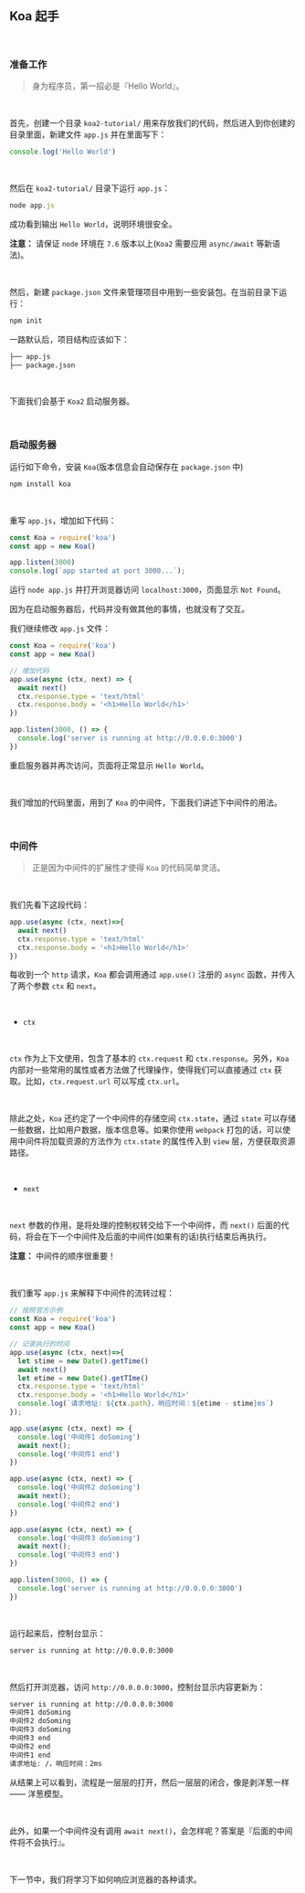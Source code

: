 ## Koa 起手 

<br> 

### 准备工作
> 身为程序员，第一招必是『Hello World』。 

<br> 

首先，创建一个目录 `koa2-tutorial/` 用来存放我们的代码，然后进入到你创建的目录里面，新建文件 `app.js` 并在里面写下： 

```js
console.log('Hello World')
``` 

<br>

然后在 `koa2-tutorial/` 目录下运行 `app.js`：

```js
node app.js
```

成功看到输出 `Hello World`，说明环境很安全。 

**注意：** 请保证 `node` 环境在 `7.6` 版本以上(`Koa2` 需要应用 `async/await` 等新语法)。 

<br> 

然后，新建 `package.json` 文件来管理项目中用到一些安装包。在当前目录下运行： 

```js
npm init
``` 

一路默认后，项目结构应该如下： 

```txt
├── app.js
├── package.json
``` 

<br>

下面我们会基于 `Koa2` 启动服务器。

<br>

### 启动服务器 

运行如下命令，安装 `Koa`(版本信息会自动保存在 `package.json` 中) 

```js
npm install koa
```

<br>  

重写 `app.js`，增加如下代码： 

```js
const Koa = require('koa')
const app = new Koa()

app.listen(3000)
console.log(`app started at port 3000...`);
``` 

运行 `node app.js` 并打开浏览器访问 `localhost:3000`，页面显示 `Not Found`。 

因为在启动服务器后，代码并没有做其他的事情，也就没有了交互。

我们继续修改 `app.js` 文件： 

```js
const Koa = require('koa')
const app = new Koa()

// 增加代码
app.use(async (ctx, next) => {
  await next()
  ctx.response.type = 'text/html'
  ctx.response.body = '<h1>Hello World</h1>'
})

app.listen(3000, () => {
  console.log('server is running at http://0.0.0.0:3000')
})
``` 

重启服务器并再次访问，页面将正常显示 `Hello World`。 

<br>  

我们增加的代码里面，用到了 `Koa` 的中间件，下面我们讲述下中间件的用法。

<br>

### 中间件 
> 正是因为中间件的扩展性才使得 `Koa` 的代码简单灵活。 

<br> 

我们先看下这段代码： 

```js
app.use(async (ctx, next)=>{
  await next()
  ctx.response.type = 'text/html'
  ctx.response.body = '<h1>Hello World</h1>'  
})
``` 

每收到一个 `http` 请求，`Koa` 都会调用通过 `app.use()` 注册的 `async` 函数，并传入了两个参数 `ctx` 和 `next`。 

<br> 

* `ctx` 

<br> 

`ctx` 作为上下文使用，包含了基本的 `ctx.request` 和 `ctx.response`。另外，`Koa` 内部对一些常用的属性或者方法做了代理操作，使得我们可以直接通过 `ctx` 获取。比如，`ctx.request.url` 可以写成 `ctx.url`。 

<br> 

除此之处，`Koa` 还约定了一个中间件的存储空间 `ctx.state`，通过 `state` 可以存储一些数据，比如用户数据，版本信息等。如果你使用 `webpack` 打包的话，可以使用中间件将加载资源的方法作为 `ctx.state` 的属性传入到 `view` 层，方便获取资源路径。

<br> 

* `next` 

<br>

`next` 参数的作用，是将处理的控制权转交给下一个中间件，而 `next()` 后面的代码，将会在下一个中间件及后面的中间件(如果有的话)执行结束后再执行。 

**注意：** 中间件的顺序很重要！ 
 
<br>  

我们重写 `app.js` 来解释下中间件的流转过程： 

```js
// 按照官方示例
const Koa = require('koa')
const app = new Koa()

// 记录执行的时间
app.use(async (ctx, next)=>{
  let stime = new Date().getTime()
  await next()
  let etime = new Date().getTIme()
  ctx.response.type = 'text/html'
  ctx.response.body = '<h1>Hello World</h1>'
  console.log(`请求地址: ${ctx.path}，响应时间：${etime - stime}ms`)
});

app.use(async (ctx, next) => {
  console.log('中间件1 doSoming')
  await next();
  console.log('中间件1 end')
})

app.use(async (ctx, next) => {
  console.log('中间件2 doSoming')
  await next();
  console.log('中间件2 end')
})

app.use(async (ctx, next) => {
  console.log('中间件3 doSoming')
  await next();
  console.log('中间件3 end')
})

app.listen(3000, () => {
  console.log('server is running at http://0.0.0.0:3000')
})
``` 

<br> 

运行起来后，控制台显示： 

```txt
server is running at http://0.0.0.0:3000
``` 

<br> 

然后打开浏览器，访问 `http://0.0.0.0:3000`，控制台显示内容更新为： 

```txt
server is running at http://0.0.0.0:3000
中间件1 doSoming
中间件2 doSoming
中间件3 doSoming
中间件3 end
中间件2 end
中间件1 end
请求地址: /，响应时间：2ms
```

从结果上可以看到，流程是一层层的打开，然后一层层的闭合，像是剥洋葱一样 —— 洋葱模型。

<br> 

此外，如果一个中间件没有调用 `await next()`，会怎样呢？答案是『后面的中间件将不会执行』。 

<br> 

下一节中，我们将学习下如何响应浏览器的各种请求。 



